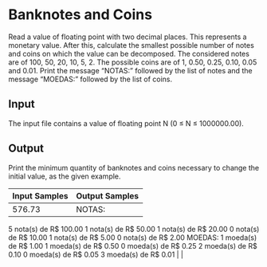# Banknotes and Coins
Read a value of floating point with two decimal places. This represents a monetary value. After this, calculate the 
smallest possible number of notes and coins on which the value can be decomposed. The considered notes are 
of 100, 50, 20, 10, 5, 2. The possible coins are of 1, 0.50, 0.25, 0.10, 0.05 and 0.01. Print the message 
“NOTAS:” followed by the list of notes and the message “MOEDAS:” followed by the list of coins.

## Input
The input file contains a value of floating point N (0 ≤ N ≤ 1000000.00).

## Output
Print the minimum quantity of banknotes and coins necessary to change the initial value, as the given example.


| Input Samples   | Output Samples                    |
|-----------------|-----------------------------------|
| 576.73   | NOTAS:
5 nota(s) de R$ 100.00
1 nota(s) de R$ 50.00
1 nota(s) de R$ 20.00
0 nota(s) de R$ 10.00
1 nota(s) de R$ 5.00
0 nota(s) de R$ 2.00
MOEDAS:
1 moeda(s) de R$ 1.00
1 moeda(s) de R$ 0.50
0 moeda(s) de R$ 0.25
2 moeda(s) de R$ 0.10
0 moeda(s) de R$ 0.05
3 moeda(s) de R$ 0.01  |
|